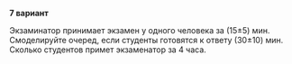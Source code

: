**7 вариант**

Экзаминатор принимает экзамен у одного человека за (15±5) мин. Смоделируйте очеред, если студенты готовятся к ответу (30±10) мин. Сколько студентов примет экзаменатор за 4 часа.